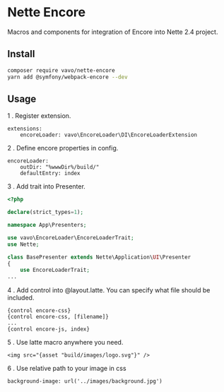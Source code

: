 # Nette Encore
Macros and components for integration of Encore into Nette 2.4 project. 

## Install
```bash
composer require vavo/nette-encore
yarn add @symfony/webpack-encore --dev
```
## Usage
1 . Register extension.
 
```config
extensions:
	encoreLoader: vavo\EncoreLoader\DI\EncoreLoaderExtension
```

2 . Define encore properties in config.

```config
encoreLoader:
    outDir: "%wwwDir%/build/"
    defaultEntry: index
```
3 . Add trait into Presenter.

```php
<?php

declare(strict_types=1);

namespace App\Presenters;

use vavo\EncoreLoader\EncoreLoaderTrait;
use Nette;

class BasePresenter extends Nette\Application\UI\Presenter
{
	use EncoreLoaderTrait;
...
```

4 . Add control into @layout.latte. You can specify what file should be included.
```
{control encore-css}
{control encore-css, [filename]}
...
{control encore-js, index}
```

5 . Use latte macro anywhere you need.
```
<img src="{asset "build/images/logo.svg"}" />
```

6 . Use relative path to your image in css
 ```
 background-image: url('../images/background.jpg')
 ```
